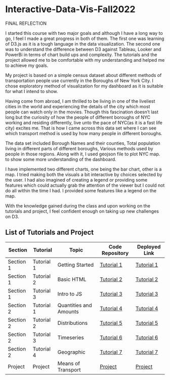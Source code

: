 # Interactive-Data-Vis-Fall2022

FINAL REFLECTION

I started this course with two major goals and although I have a long way to go, I feel I made a great progress in both of them. The first one was learning of D3.js as it is a tough language in the data visualization. The second one was to understand the difference between D3 against Tableau, Looker and PowerBi in terms of chart build ups and complexity. The tutorials and the project allowed me to be comfortable with my understanding and helped me to achieve my goals.

My project is based on a simple census dataset about different methods of transportation people use currently in the Boroughs of New York City. I chose exploratory method of visualization for my dashboard as it is suitable for what I intend to show. 

Having come from abroad, I am thrilled to be living in one of the liveliest cities in the world and experiencing the details of the city which most people can watch only in the movies. Though this fascination doesn’t last long but the curiosity of how the people of different boroughs of NYC working and residing differently, live unto the pace of NYC(as it is a fast life city) excites me.  That is how I came across this data set where I can see which transport method is used by how many people in different boroughs.

The data set included Borough Names and their counties, Total population living in different parts of different boroughs, Various methods used by people in those regions. Along with it, I used geojson file to plot NYC map. to show some more understanding of the dashboard.

I have implemented two different charts, one being the bar chart, other is a map. I tried making both the visuals a bit interactive by choices selected by the user. I had also imagined of creating a legend or providing some features which could actually grab the attention of the viewer but I could not do all within the time I had. I provided some features like a legend on the map.

With the knowledge gained during the class and upon working on the tutorials and project, I feel confident enough on taking up new challenges on D3.


## List of Tutorials and Project


| Section | Tutorial | Topic | Code Repository | Deployed Link |
| ------ | ------ | ----- | ------ | ----- |
| Section 1 | Tutorial 1 | Getting Started | [Tutorial 1](https://github.com/pdesai97/Interactive-Data-Vis-Fall2022/blob/main/1_1_getting_started) | [Tutorial 1](https://pdesai97.github.io/Interactive-Data-Vis-Fall2022/1_1_getting_started/index.html) 
  | Section 1 | Tutorial 2 | Basic HTML | [Tutorial 2](https://github.com/pdesai97/Interactive-Data-Vis-Fall2022/blob/main/1_2_basic_html) | [Tutorial 2](https://pdesai97.github.io/Interactive-Data-Vis-Fall2022/1_2_basic_html/index.html)
| Section 1 | Tutorial 3 | Intro to JS | [Tutorial 3](https://github.com/pdesai97/Interactive-Data-Vis-Fall2022/blob/main/1_3_intro_to_js) | [Tutorial 3](https://pdesai97.github.io/Interactive-Data-Vis-Fall2022/1_3_intro_to_js/index.html)
| Section 2 | Tutorial 1 | Quantities and Amounts | [Tutorial 4](https://github.com/pdesai97/Interactive-Data-Vis-Fall2022/blob/main/2_1_quantities_and_amounts) | [Tutorial 4](https://pdesai97.github.io/Interactive-Data-Vis-Fall2022/2_1_quantities_and_amounts/index.html)
| Section 2 | Tutorial 2 | Distributions | [Tutorial 5](https://github.com/pdesai97/Interactive-Data-Vis-Fall2022/blob/main/2_2_distributions) | [Tutorial 5](https://pdesai97.github.io/Interactive-Data-Vis-Fall2022/2_2_distributions/index.html)
| Section 2 | Tutorial 3 | Timeseries | [Tutorial 6](https://github.com/pdesai97/Interactive-Data-Vis-Fall2022/blob/main/2_3_time_series) | [Tutorial 6](https://pdesai97.github.io/Interactive-Data-Vis-Fall2022/2_3_time_series/index.html)
| Section 2 | Tutorial 4 | Geographic | [Tutorial 7](https://github.com/pdesai97/Interactive-Data-Vis-Fall2022/blob/main/2_4_geographic) | [Tutorial 7](https://pdesai97.github.io/Interactive-Data-Vis-Fall2022/2_4_geographic/index.html)
| Project | Project | Means of Transport | [Project](https://github.com/pdesai97/Interactive-Data-Vis-Fall2022/tree/main/Project) | [Project](https://pdesai97.github.io/Interactive-Data-Vis-Fall2022/Project/index.html)

